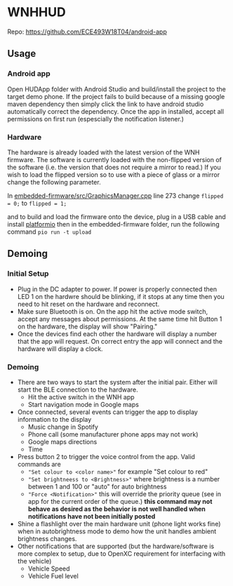 # WNHHUD

Repo: https://github.com/ECE493W18T04/android-app

## Usage

### Android app
Open HUDApp folder with Android Studio and build/install the project to the target demo phone. If the project fails to build because of a missing google maven dependency then simply click the link to have android studio automatically correct the dependency. Once the app in installed, accept all permissions on first run (espescially the notification listener.) 

### Hardware
The hardware is already loaded with the latest version of the WNH firmware. The software is currently loaded with the non-flipped version of the software (i.e. the version that does not require a mirror to read.) If you wish to load the flipped version so to use with a piece of glass or a mirror change the following parameter.

In [embedded-firmware/src/GraphicsManager.cpp](https://github.com/ECE493W18T04/android-app/blob/master/embedded-firmware/src/GraphicsManager.cpp#L273) line 273
change `flipped = 0;` to `flipped = 1;`

and to build and load the firmware onto the device, plug in a USB cable and install [platformio](https://platformio.org/) then in the embedded-firmware folder, run the following command `pio run -t upload`

## Demoing

### Initial Setup
* Plug in the DC adapter to power. If power is properly connected then LED 1 on the hardwre should be blinking, if it stops at any time then you need to hit reset on the hardware and reconnect.
* Make sure Bluetooth is on. On the app hit the active mode switch, accept any messages about permissions. At the same time hit Button 1 on the hardware, the display will show "Pairing."
* Once the devices find each other the hardware will display a number that the app will request. On correct entry the app will connect and the hardware will display a clock.

### Demoing
* There are two ways to start the system after the initial pair. Either will start the BLE connection to the hardware.
  * Hit the active switch in the WNH app
  * Start navigation mode in Google maps
* Once connected, several events can trigger the app to display information to the display
  * Music change in Spotify
  * Phone call (some manufacturer phone apps may not work)
  * Google maps directions
  * Time
* Press button 2 to trigger the voice control from the app. Valid commands are
  * `"Set colour to <color name>"` for example "Set colour to red"
  * `"Set brightneess to <Brightness>"` where brightness is a number between 1 and 100 or "auto" for auto brightness
  * `"Force <Notification>"` this will override the priority queue (see in app for the current order of the queue.) **this command may not behave as desired as the behavior is not well handled when notifications have not been initially posted**
* Shine a flashlight over the main hardware unit (phone light works fine) when in autobrightness mode to demo how the unit handles ambient brightness changes.
* Other notifications that are supported (but the hardware/software is more complex to setup, due to OpenXC requirement for interfacing with the vehicle)
  * Vehicle Speed
  * Vehicle Fuel level

